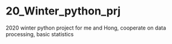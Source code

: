 # 20_Winter_python_prj
2020 winter python project for me and Hong, cooperate on data processing, basic statistics
